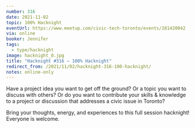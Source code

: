 ```yaml
---
number: 316
date: 2021-11-02
topic: 100% Hacknight
eventUrl: https://www.meetup.com/civic-tech-toronto/events/281420042
via: online
booker: Jennifer
tags:
  - type/hacknight
image: hacknight_0.jpg
title: "Hacknight #316 – 100% Hacknight"
redirect_from: /2021/11/02/hacknight-316-100-hacknight/
notes: online-only
---
```


Have a project idea you want to get off the ground? Or a topic you want to discuss with others? Or do you want to contribute your skills & knowledge to a project or discussion that addresses a civic issue in Toronto?

Bring your thoughts, energy, and experiences to this full session hacknight! Everyone is welcome.
